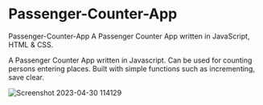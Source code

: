 # Passenger-Counter-App
Passenger-Counter-App A Passenger Counter App written in  JavaScript, HTML  &amp; CSS.
 
A Passenger Counter App written in Javascript. Can be used for counting persons entering places. Built with simple functions such as incrementing, save clear.

![Screenshot 2023-04-30 114129](https://user-images.githubusercontent.com/98957798/235338679-10e5bf31-75ce-4431-9e3d-449be4e876a1.png)

